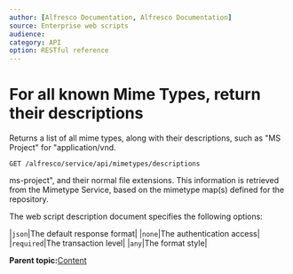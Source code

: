 ```yaml
---
author: [Alfresco Documentation, Alfresco Documentation]
source: Enterprise web scripts
audience: 
category: API
option: RESTful reference
---
```


# For all known Mime Types, return their descriptions

Returns a list of all mime types, along with their descriptions, such as "MS Project" for "application/vnd.

`GET /alfresco/service/api/mimetypes/descriptions`

ms-project", and their normal file extensions. This information is retrieved from the Mimetype Service, based on the mimetype map\(s\) defined for the repository.

The web script description document specifies the following options:

|`json`|The default response format|
|`none`|The authentication access|
|`required`|The transaction level|
|`any`|The format style|

**Parent topic:**[Content](../references/RESTful-Content.md)


